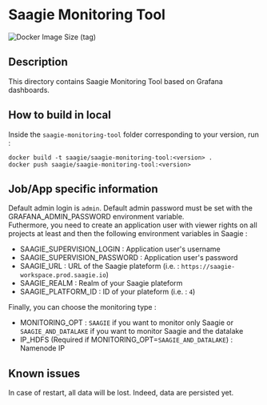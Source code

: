 # Saagie Monitoring Tool

![Docker Image Size (tag)](https://img.shields.io/docker/image-size/saagie/metabase/0.38.4?label=v0.38.4%20image%20size&style=for-the-badge)

## Description

This directory contains Saagie Monitoring Tool based on Grafana dashboards.

## How to build in local

Inside the `saagie-monitoring-tool` folder corresponding to your version, run :
```
docker build -t saagie/saagie-monitoring-tool:<version> .
docker push saagie/saagie-monitoring-tool:<version>
```

## Job/App specific information

Default admin login is `admin`. Default admin password must be set with the GRAFANA_ADMIN_PASSWORD environment variable.  
Futhermore, you need to create an application user with viewer rights on all projects at least and then the following environment variables in Saagie :

- SAAGIE_SUPERVISION_LOGIN : Application user's username
- SAAGIE_SUPERVISION_PASSWORD : Application user's password
- SAAGIE_URL : URL of the Saagie plateform (i.e. : `https://saagie-workspace.prod.saagie.io`)
- SAAGIE_REALM : Realm of your Saagie plateform
- SAAGIE_PLATFORM_ID : ID of your plateform (i.e. : `4`)

Finally, you can choose the monitoring type :

- MONITORING_OPT : `SAAGIE` if you want to monitor only Saagie or `SAAGIE_AND_DATALAKE` if you want to monitor Saagie and the datalake
- IP_HDFS (Required if MONITORING_OPT=`SAAGIE_AND_DATALAKE`) : Namenode IP

## Known issues

In case of restart, all data will be lost. Indeed, data are persisted yet.
